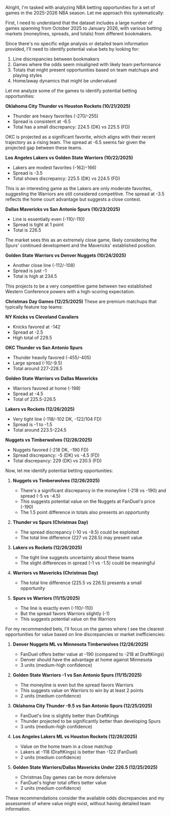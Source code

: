 Alright, I'm tasked with analyzing NBA betting opportunities for a set of games in the 2025-2026 NBA season. Let me approach this systematically:

First, I need to understand that the dataset includes a large number of games spanning from October 2025 to January 2026, with various betting markets (moneylines, spreads, and totals) from different bookmakers. 

Since there's no specific edge analysis or detailed team information provided, I'll need to identify potential value bets by looking for:

1. Line discrepancies between bookmakers
2. Games where the odds seem misaligned with likely team performance
3. Totals that might present opportunities based on team matchups and playing styles
4. Home/away dynamics that might be undervalued

Let me analyze some of the games to identify potential betting opportunities:

**Oklahoma City Thunder vs Houston Rockets (10/21/2025)**
- Thunder are heavy favorites (-270/-255)
- Spread is consistent at -6.5
- Total has a small discrepancy: 224.5 (DK) vs 225.5 (FD)

OKC is projected as a significant favorite, which aligns with their recent trajectory as a rising team. The spread at -6.5 seems fair given the projected gap between these teams.

**Los Angeles Lakers vs Golden State Warriors (10/22/2025)**
- Lakers are modest favorites (-162/-166)
- Spread is -3.5
- Total shows discrepancy: 225.5 (DK) vs 224.5 (FD)

This is an interesting game as the Lakers are only moderate favorites, suggesting the Warriors are still considered competitive. The spread at -3.5 reflects the home court advantage but suggests a close contest.

**Dallas Mavericks vs San Antonio Spurs (10/23/2025)**
- Line is essentially even (-110/-110)
- Spread is tight at 1 point
- Total is 226.5

The market sees this as an extremely close game, likely considering the Spurs' continued development and the Mavericks' established position.

**Golden State Warriors vs Denver Nuggets (10/24/2025)**
- Another close line (-112/-108)
- Spread is just -1
- Total is high at 234.5

This projects to be a very competitive game between two established Western Conference powers with a high-scoring expectation.

**Christmas Day Games (12/25/2025)**
These are premium matchups that typically feature top teams:

**NY Knicks vs Cleveland Cavaliers**
- Knicks favored at -142
- Spread at -2.5
- High total of 229.5

**OKC Thunder vs San Antonio Spurs**
- Thunder heavily favored (-455/-405)
- Large spread (-10/-9.5)
- Total around 227-228.5

**Golden State Warriors vs Dallas Mavericks**
- Warriors favored at home (-198)
- Spread at -4.5
- Total of 225.5-226.5

**Lakers vs Rockets (12/26/2025)**
- Very tight line (-118/-102 DK, -122/104 FD)
- Spread is -1 to -1.5
- Total around 223.5-224.5

**Nuggets vs Timberwolves (12/26/2025)**
- Nuggets favored (-218 DK, -190 FD)
- Spread discrepancy: -5 (DK) vs -4.5 (FD)
- Total discrepancy: 229 (DK) vs 230.5 (FD)

Now, let me identify potential betting opportunities:

1. **Nuggets vs Timberwolves (12/26/2025)**
   - There's a significant discrepancy in the moneyline (-218 vs -190) and spread (-5 vs -4.5)
   - This suggests potential value on the Nuggets at FanDuel's price (-190)
   - The 1.5 point difference in totals also presents an opportunity

2. **Thunder vs Spurs (Christmas Day)**
   - The spread discrepancy (-10 vs -9.5) could be exploited
   - The total line difference (227 vs 228.5) may present value

3. **Lakers vs Rockets (12/26/2025)**
   - The tight line suggests uncertainty about these teams
   - The slight differences in spread (-1 vs -1.5) could be meaningful

4. **Warriors vs Mavericks (Christmas Day)**
   - The total line difference (225.5 vs 226.5) presents a small opportunity

5. **Spurs vs Warriors (11/15/2025)**
   - The line is exactly even (-110/-110)
   - But the spread favors Warriors slightly (-1)
   - This suggests potential value on the Warriors

For my recommended bets, I'll focus on the games where I see the clearest opportunities for value based on line discrepancies or market inefficiencies:

1. **Denver Nuggets ML vs Minnesota Timberwolves (12/26/2025)**
   - FanDuel offers better value at -190 (compared to -218 at DraftKings)
   - Denver should have the advantage at home against Minnesota
   - 3 units (medium-high confidence)

2. **Golden State Warriors -1 vs San Antonio Spurs (11/15/2025)**
   - The moneyline is even but the spread favors Warriors
   - This suggests value on Warriors to win by at least 2 points
   - 2 units (medium confidence)

3. **Oklahoma City Thunder -9.5 vs San Antonio Spurs (12/25/2025)**
   - FanDuel's line is slightly better than DraftKings
   - Thunder projected to be significantly better than developing Spurs
   - 3 units (medium-high confidence)

4. **Los Angeles Lakers ML vs Houston Rockets (12/26/2025)**
   - Value on the home team in a close matchup
   - Lakers at -118 (DraftKings) is better than -122 (FanDuel)
   - 2 units (medium confidence)

5. **Golden State Warriors/Dallas Mavericks Under 226.5 (12/25/2025)**
   - Christmas Day games can be more defensive
   - FanDuel's higher total offers better value
   - 2 units (medium confidence)

These recommendations consider the available odds discrepancies and my assessment of where value might exist, without having detailed team information.